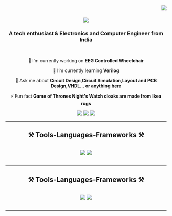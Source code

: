 <img align="right" src="https://visitor-badge.laobi.icu/badge?page_id=karan-nevage.karan-nevage&left_color=orange&right_color=orange&left_text=Visitors" />

<h1 align="center">
    <img src="https://readme-typing-svg.herokuapp.com/?font=Satisfy&size=35&center=true&vCenter=true&width=500&color=F73B14&height=70&duration=4000&lines=Hi+There!+👋;+I'm+Karankumar+Nevage!;" />
</h1>

<h3 align="center">A tech enthusiast & Electronics and Computer Engineer from India</h3>

<br/>

<div align="center">
 
 🔭 I’m currently working on **EEG Controlled Wheelchair**
 
 🌱 I’m currently learning **Verilog**

💬 Ask me about **Circuit Design,Circuit Simulation,Layout and PCB Design,VHDL... or anything [here](https://www.linkedin.com/in/karankumar-nevage/)**

⚡ Fun fact **Game of Thrones Night's Watch cloaks are made from Ikea rugs**

 </div>
 
<div align="center"> 
  <a href="mailto:karanpr9423@gmail.com">
    <img src="https://img.shields.io/badge/Gmail-333333?style=for-the-badge&logo=gmail&logoColor=red" />
  </a>
  <a href="https://www.linkedin.com/in/karankumar-nevage" target="_blank">
    <img src="https://img.shields.io/badge/LinkedIn-0077B5?style=for-the-badge&logo=linkedin&logoColor=white" target="_blank" />
  </a>
  <a href="https://karan-nevage.github.io" target="_blank">
     <img src="https://img.shields.io/badge/Portfolio-FF5722?style=for-the-badge&logo=todoist&logoColor=white" target="_blank" /> <!-- sqlite, safari, google-chrome are other good icon options -->
  </a>
</div>

 <hr/>
 
<h2 align="center">⚒️ Tools-Languages-Frameworks ⚒️</h2>
<br/>
<div align="center">
    <img src="https://skillicons.dev/icons?i=python,c,cpp,java,vscode" />
    <img src="https://skillicons.dev/icons?i=bootstrap,html,css,figma,androidstudio" />
   <br>
</div>

<br/>

 <hr/>
 
<h2 align="center">⚒️ Tools-Languages-Frameworks ⚒️</h2>
<br/>
<div align="center">
    <img src="https://skillicons.dev/icons?i=python,c,cpp,java,vscode" />
    <img src="https://skillicons.dev/icons?i=bootstrap,html,css,figma,androidstudio" />
   <br>
</div>

<br/>
<hr/>

